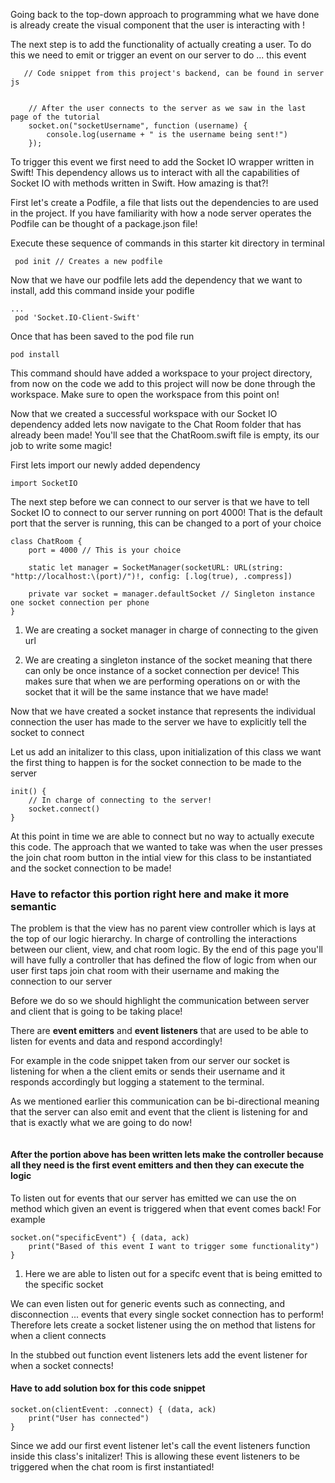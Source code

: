 Going back to the top-down approach to programming what we have done is already create the visual component that the user is interacting with !

The next step is to add the functionality of actually creating a user. To do this we need to emit or trigger an event on our server to do ... this event

```
   // Code snippet from this project's backend, can be found in server js


    // After the user connects to the server as we saw in the last page of the tutorial
    socket.on("socketUsername", function (username) {
        console.log(username + " is the username being sent!")
    });
```

To trigger this event we first need to add the Socket IO wrapper written in Swift! This dependency allows us to interact with all the capabilities of Socket IO with methods written in Swift. How amazing is that?!

First let's create a Podfile, a file that lists out the dependencies to are used in the project. If you have familiarity with how a node server operates the Podfile can be thought of a package.json file!

 Execute these sequence of commands in this starter kit directory in terminal

```
 pod init // Creates a new podfile
```

Now that we have our podfile lets add the dependency that we want to install, add this command inside your podifle

```
...
 pod 'Socket.IO-Client-Swift'
```

Once that has been saved to the pod file run 

```
pod install
```

This command should have added a workspace to your project directory, from now on the code we add to this project will now be done through the workspace. Make sure to open the workspace from this point on!

Now that we created a successful workspace with our Socket IO dependency added lets now navigate to the Chat Room folder that has already been made! You'll see that the ChatRoom.swift file is empty, its our job to write some magic!

First lets import our newly added dependency 

```
import SocketIO
```

The next step before we can connect to our server is that we have to tell Socket IO to connect to our server running on port 4000! That is the default port that the server is running, this can be changed to a port of your choice

```
class ChatRoom {
    port = 4000 // This is your choice

    static let manager = SocketManager(socketURL: URL(string: "http://localhost:\(port)/")!, config: [.log(true), .compress])

    private var socket = manager.defaultSocket // Singleton instance  one socket connection per phone
}
```

1. We are creating a socket manager in charge of connecting to the given url

2. We are creating a singleton instance of the socket meaning that there can only be once instance of a socket connection per device! This makes sure that when we are performing operations on or with the socket that it will be the same instance that we have made!


Now that we have created a socket instance that represents the individual connection the user has made to the server we have to explicitly tell the socket to connect

Let us add an initalizer to this class, upon initialization of this class we want the first thing to happen is for the socket connection to be made to the server

```
init() {
    // In charge of connecting to the server!
    socket.connect()
}
```

At this point in time we are able to connect but no way to actually execute this code. The approach that we wanted to take was when the user presses the join chat room button in the intial view for this class to be instantiated and the socket connection to be made!

### Have to refactor this portion right here and make it more semantic

The problem is that the view has no parent view controller which is lays at the top of our logic hierarchy. In charge of controlling the interactions between our client, view, and chat room logic. By the end of this page you'll will have fully a controller that has defined the flow of logic from when our user first taps join chat room with their username and making the connection to our server


Before we do so we should highlight the communication between server and client that is going to be taking place!

There are **event emitters** and **event listeners** that are used to be able to listen for events and data and respond accordingly!

For example in the code snippet taken from our server our socket is listening for when a the client emits or sends their username and it responds accordingly but logging a statement to the terminal.

As we mentioned earlier this communication can be bi-directional meaning that the server can also emit and event that the client is listening for and that is exactly what we are going to do now!

```

```


#### After the portion above has been written lets make the controller because all they need is the first event emitters and then they can execute the logic

To listen out for events that our server has emitted we can use the on method which given an event is triggered when that event comes back! For example

```
socket.on("specificEvent") { (data, ack)
    print("Based of this event I want to trigger some functionality")
}
```

1. Here we are able to listen out for a specifc event that is being emitted to the specific socket

We can even listen out for generic events such as connecting, and disconnection ... events that every single socket connection has to perform! Therefore lets create a socket listener using the on method that listens for when a client connects

In the stubbed out function event listeners lets add the event listener for when a socket connects!

#### Have to add solution box for this code snippet
```
socket.on(clientEvent: .connect) { (data, ack)
    print("User has connected")
} 
```

Since we add our first event listener let's call the event listeners function inside this class's initalizer! This is allowing these event listeners to be triggered when the chat room is first instantiated!
